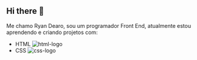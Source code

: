 ## Hi there 👋

Me chamo Ryan Dearo, sou um programador Front End, atualmente estou aprendendo e criando projetos com:

- HTML <img src="https://img.shields.io/badge/HTML-239120?style=for-the-badge&logo=html5&logoColor=white" alt="html-logo"/>
- CSS <img src="https://img.shields.io/badge/CSS-239120?&style=for-the-badge&logo=css3&logoColor=white" alt="css-logo"/>
